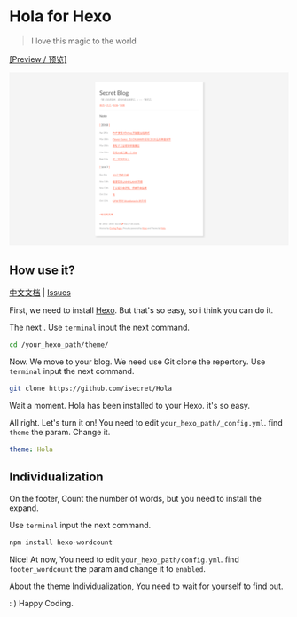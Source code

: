 # Hola for Hexo

> I love this magic to the world

[[Preview / 预览]](https://blog.wangmao.me)

![Hola](https://raw.githubusercontent.com/isecret/img/master/982ACAD4940DAEB88EEDDA6810B9D7B0.png)

## How use it?

[中文文档](https://blog.wangmao.me/hexo-theme-hola.html) | [Issues](https://github.com/isecret/Hola/issues?q=is%3Aissue+is%3Aclosed)

First, we need to install [Hexo](https://hexo.io). But that's so easy, so i think you can do it.

The next . Use `terminal` input the next command.

```bash
cd /your_hexo_path/theme/
```

Now. We move to your blog. We need use Git clone the repertory. Use `terminal` input the next command.

```bash
git clone https://github.com/isecret/Hola
```

Wait a moment. Hola has been installed to your Hexo. it's so easy.

All right. Let's turn it on! You need to edit `your_hexo_path/_config.yml`. find `theme` the param. Change it.

```yaml
theme: Hola
```

## Individualization

On the footer, Count the number of words, but you need to install the expand.

Use `terminal` input the next command.

```bash
npm install hexo-wordcount
```

Nice! At now, You need to edit `your_hexo_path/config.yml`. find `footer_wordcount` the param and change it to `enabled`.

About the theme Individualization, You need to wait for yourself to find out.

: ) Happy Coding.

